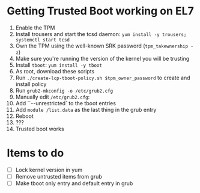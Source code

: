 # Getting Trusted Boot working on EL7

1. Enable the TPM
2. Install trousers and start the tcsd daemon: `yum install -y trousers; systemctl start tcsd`
3. Own the TPM using the well-known SRK password (`tpm_takewnership -z`)
4. Make sure you're running the version of the kernel you will be trusting
5. Install `tboot`: `yum install -y tboot`
6. As root, download these scripts
7. Run `./create-lcp-tboot-policy.sh $tpm_owner_password` to create and install policy
8. Run `grub2-mkconfig -o /etc/grub2.cfg`
9. Manually edit `/etc/grub2.cfg`:
  1. Add ``--unrestricted` to the tboot entries
  2. Add `module /list.data` as the last thing in the grub entry
10. Reboot
11. ???
12. Trusted boot works

# Items to do

- [ ] Lock kernel version in yum
- [ ] Remove untrusted items from grub
- [ ] Make tboot only entry and default entry in grub
